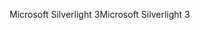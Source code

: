 <span data-ttu-id="335f7-101">Microsoft Silverlight 3</span><span class="sxs-lookup"><span data-stu-id="335f7-101">Microsoft Silverlight 3</span></span>